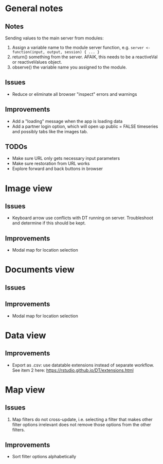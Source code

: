# General notes
## Notes
Sending values to the main server from modules:
1. Assign a variable name to the module server function, e.g. `server <- function(input, output, session) { ... }`
2. return() something from the server. AFAIK, this needs to be a reactiveVal or reactiveValues object.
3. observe() the variable name you assigned to the module.


## Issues
- Reduce or eliminate all browser "inspect" errors and warnings
## Improvements
- Add a "loading" message when the app is loading data
- Add a partner login option, which will open up public = FALSE timeseries and possibly tabs like the images tab.
## TODOs
- Make sure URL only gets necessary input parameters
- Make sure restoration from URL works
- Explore forward and back buttons in browser

# Image view
## Issues
- Keyboard arrow use conflicts with DT running on server. Troubleshoot and determine if this should be kept.

## Improvements
- Modal map for location selection

# Documents view
## Issues

## Improvements
- Modal map for location selection

# Data view
## Improvements
- Export as .csv: use datatable extensions instead of separate workflow. See item 2 here: <https://rstudio.github.io/DT/extensions.html>


# Map view
## Issues
1. Map filters do not cross-update, i.e. selecting a filter that makes other filter options irrelevant does not remove those options from the other filters.
## Improvements
- Sort filter options alphabetically
